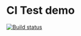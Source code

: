 # CI Test demo

[![Build status](https://ci.appveyor.com/api/projects/status/1a3p67he8h10uwyi?svg=true)](https://ci.appveyor.com/project/YrChek/for-loop)